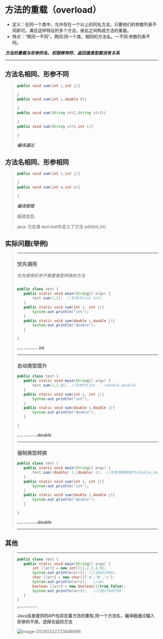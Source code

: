 # 方法的重载（overload）

* 定义：在同一个类中，允许存在一个以上的同名方法，只要他们的参数列表不同即可。满总这样特征的多个方法，彼此之间构成方法的重载。
* 特点：“两同一不同”。两同:同一个类、相同的方法名。一不同:参数列表不同。

***方法的重载与形参的名、权限修饰符、返回值类型都没有关系***

----

## 方法名相同、形参不同

>````java
>public void sum(int i,int j){
>    
>}
>public void sum(int i,double d){
>    
>}
>public void sum(String str1,String str2){
>    
>}
>public void sum(String str1,int i){
>    
>}
>````
>
>***编译通过***

## 方法名相同、形参相同

>````java
>public void sum(int i,int j){
>    
>}
>public void sum(int m,int n){
>    
>}
>````
>
>***编译报错***
>
>报错信息:
>
>java: 已在类 test.test中定义了方法 add(int,int)

## 实际问题(举例)

>----
>
>### 优先调用
>
>*优先使用形参不需要类型转换的方法*
>
>````java
>
>public class test {
>    public static void main(String[] args) {
>        test.sum(1,2);  //形参为(int,int)
>    }
>    public static void sum(int i, int j){
>        System.out.println("int");
>    }
>    public static void sum(double i,double j){
>        System.out.println("double");
>    }
>
>}
>````
>
><img src="C:\Users\27813\AppData\Roaming\Typora\typora-user-images\image-20240322231453394.png" alt="image-20240322231453394" style="zoom: 33%;" /> ***int***
>
>----
>
>### 自动类型提升
>
>````java
>public class test {
>    public static void main(String[] args) {
>        test.sum(1,2.0);  //形参为(int--- >double,double)
>    }
>    public static void sum(int i, int j){
>        System.out.println("int");
>    }
>    public static void sum(double i,double j){
>        System.out.println("double");
>    }
>
>}
>````
>
><img src="C:\Users\27813\AppData\Roaming\Typora\typora-user-images\image-20240322231701379.png" alt="image-20240322231701379" style="zoom:33%;" />***double***
>
>----
>
>### 强制类型转换
>
>````java
>public class test {
>    public static void main(String[] args) {
>        test.sum((double) 1,(double) 2);  //形参强制转换为(double,double)
>    }
>    public static void sum(int i, int j){
>        System.out.println("int");
>    }
>    public static void sum(double i,double j){
>        System.out.println("double");
>    }
>
>}
>````
>
><img src="C:\Users\27813\AppData\Roaming\Typora\typora-user-images\image-20240322231913364.png" alt="image-20240322231913364" style="zoom: 33%;" />***double***
>
>----

## 其他

>---
>
>```java
>public class test {
>    public static void main(String[] args) {
>        int []arr1 = new int[]{1,2,3,4,5};
>        System.out.println(arr1); //[I@b4c966a
>        char []arr2 = new char[]{'a','b','c'};
>        System.out.println(arr2);   //abc
>        boolean []arr3 = new boolean[]{true,false};
>        System.out.println(arr3);   //[Z@2f4d3709
>    }
>}
>```
>
><img src="C:\Users\27813\AppData\Roaming\Typora\typora-user-images\image-20240322233417671.png" alt="image-20240322233417671" style="zoom:33%;" />
>
>**Java自身提供的API也存在着方法的重构,同一个方法名，编译器通过输入形参的不用，选择合适的方法**
>
>![image-20240322233846988](C:\Users\27813\AppData\Roaming\Typora\typora-user-images\image-20240322233846988.png)









